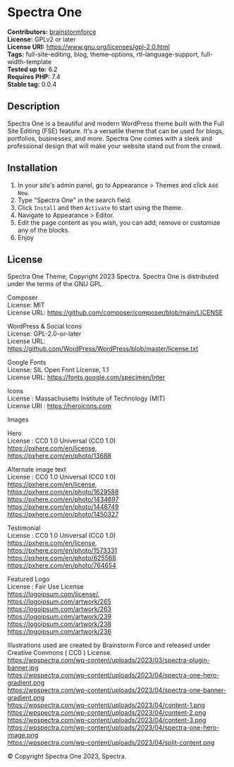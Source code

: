 # Spectra One #
**Contributors:** [brainstormforce](https://profiles.wordpress.org/brainstormforce/)  
**License:** GPLv2 or later  
**License URI:** https://www.gnu.org/licenses/gpl-2.0.html  
**Tags:** full-site-editing, blog, theme-options, rtl-language-support, full-width-template  
**Tested up to:** 6.2  
**Requires PHP:** 7.4  
**Stable tag:** 0.0.4  

## Description ##

Spectra One is a beautiful and modern WordPress theme built with the Full Site Editing (FSE) feature. It's a versatile theme that can be used for blogs, portfolios, businesses, and more. Spectra One comes with a sleek and professional design that will make your website stand out from the crowd.


## Installation ##

1. In your site's admin panel, go to Appearance > Themes and click `Add New`.
2. Type "Spectra One" in the search field.
3. Click `Install` and then `Activate` to start using the theme.
4. Navigate to Appearance > Editor.
5. Edit the page content as you wish, you can add, remove or customize any of the blocks.
6. Enjoy

## License ##
Spectra One Theme, Copyright 2023 Spectra. Spectra One is distributed under the terms of the GNU GPL.

Composer  
License: MIT  
License URL: https://github.com/composer/composer/blob/main/LICENSE  

WordPress & Social Icons  
License: GPL-2.0-or-later  
License URL: https://github.com/WordPress/WordPress/blob/master/license.txt  

Google Fonts  
License: SIL Open Font License, 1.1  
License URL: https://fonts.google.com/specimen/Inter  

Icons  
License : Massachusetts Institute of Technology (MIT)   
License URI : https://heroicons.com  


Images

Hero  
License : CC0 1.0 Universal (CC0 1.0)  
https://pxhere.com/en/license,  
https://pxhere.com/en/photo/13688  

Alternate image text  
License : CC0 1.0 Universal (CC0 1.0)  
https://pxhere.com/en/license,  
https://pxhere.com/en/photo/1629588  
https://pxhere.com/en/photo/1434697  
https://pxhere.com/en/photo/1446749  
https://pxhere.com/en/photo/1450327  

Testimonial  
License : CC0 1.0 Universal (CC0 1.0)  
https://pxhere.com/en/license,  
https://pxhere.com/en/photo/1573331  
https://pxhere.com/en/photo/625568  
https://pxhere.com/en/photo/764654  

Featured Logo  
License : Fair Use License  
https://logoipsum.com/license/,  
https://logoipsum.com/artwork/265  
https://logoipsum.com/artwork/263  
https://logoipsum.com/artwork/239  
https://logoipsum.com/artwork/238  
https://logoipsum.com/artwork/236  

Illustrations used are created by Brainstorm Force and released under Creative Commons ( CC0 ) License.  
https://wpspectra.com/wp-content/uploads/2023/03/spectra-plugin-banner.jpg  
https://wpspectra.com/wp-content/uploads/2023/04/spectra-one-hero-gradient.png  
https://wpspectra.com/wp-content/uploads/2023/04/spectra-one-banner-gradient.png  
https://wpspectra.com/wp-content/uploads/2023/04/content-1.png  
https://wpspectra.com/wp-content/uploads/2023/04/content-2.png  
https://wpspectra.com/wp-content/uploads/2023/04/content-3.png  
https://wpspectra.com/wp-content/uploads/2023/04/spectra-one-hero-image.png  
https://wpspectra.com/wp-content/uploads/2023/04/split-content.png  


© Copyright Spectra One 2023, Spectra.
